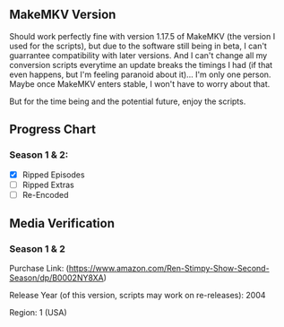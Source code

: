 ## MakeMKV Version
Should work perfectly fine with version 1.17.5 of MakeMKV (the version I used for the scripts), but due to the software still being in beta, I can't guarrantee compatibility with later versions. And I can't change all my conversion scripts everytime an update breaks the timings I had (if that even happens, but I'm feeling paranoid about it)... I'm only one person. Maybe once MakeMKV enters stable, I won't have to worry about that.

But for the time being and the potential future, enjoy the scripts.

## Progress Chart

### Season 1 & 2:

   - [X] Ripped Episodes
   - [ ] Ripped Extras
   - [ ] Re-Encoded

## Media Verification 

### Season 1 & 2

Purchase Link: (https://www.amazon.com/Ren-Stimpy-Show-Second-Season/dp/B0002NY8XA)

Release Year (of this version, scripts may work on re-releases): 2004

Region: 1 (USA)